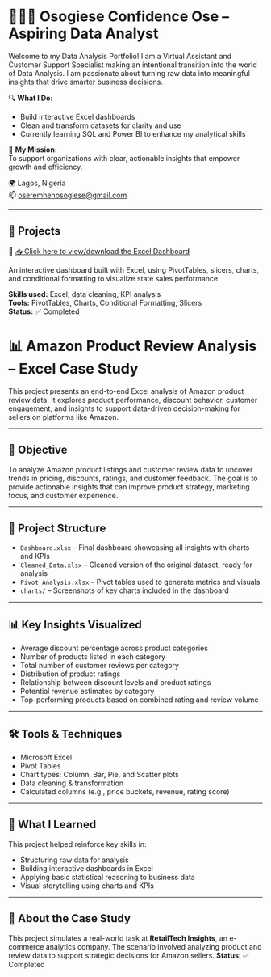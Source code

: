 # 👩🏽‍💻 Osogiese Confidence Ose – Aspiring Data Analyst

Welcome to my Data Analysis Portfolio! I am a Virtual Assistant and Customer Support Specialist making an intentional transition into the world of Data Analysis. I am passionate about turning raw data into meaningful insights that drive smarter business decisions.

🔍 **What I Do:**
- Build interactive Excel dashboards
- Clean and transform datasets for clarity and use
- Currently learning SQL and Power BI to enhance my analytical skills

🎯 **My Mission:**  
To support organizations with clear, actionable insights that empower growth and efficiency.

🌍 Lagos, Nigeria  
📫 oseremhenosogiese@gmail.com

---

## 📁 Projects

🔗 [📥 Click here to view/download the Excel Dashboard](https://1drv.ms/x/c/ed71485e97342fc2/ER1lcXRFVchMu-ctRPDLun8BBEPPIvqkwMn4kEtV1vkUZg?e=4PbFIl)

An interactive dashboard built with Excel, using PivotTables, slicers, charts, and conditional formatting to visualize state sales performance.

**Skills used:** Excel, data cleaning, KPI analysis  
**Tools:** PivotTables, Charts, Conditional Formatting, Slicers  
**Status:** ✅ Completed

# 📊 Amazon Product Review Analysis – Excel Case Study

This project presents an end-to-end Excel analysis of Amazon product review data. It explores product performance, discount behavior, customer engagement, and insights to support data-driven decision-making for sellers on platforms like Amazon.

---

## 🎯 Objective

To analyze Amazon product listings and customer review data to uncover trends in pricing, discounts, ratings, and customer feedback. The goal is to provide actionable insights that can improve product strategy, marketing focus, and customer experience.

---

## 📁 Project Structure

- `Dashboard.xlsx` – Final dashboard showcasing all insights with charts and KPIs  
- `Cleaned_Data.xlsx` – Cleaned version of the original dataset, ready for analysis  
- `Pivot_Analysis.xlsx` – Pivot tables used to generate metrics and visuals  
- `charts/` – Screenshots of key charts included in the dashboard

---

## 📊 Key Insights Visualized

- Average discount percentage across product categories  
- Number of products listed in each category  
- Total number of customer reviews per category  
- Distribution of product ratings  
- Relationship between discount levels and product ratings  
- Potential revenue estimates by category  
- Top-performing products based on combined rating and review volume

---

## 🛠 Tools & Techniques

- Microsoft Excel  
- Pivot Tables  
- Chart types: Column, Bar, Pie, and Scatter plots  
- Data cleaning & transformation  
- Calculated columns (e.g., price buckets, revenue, rating score)

---

## 🧠 What I Learned

This project helped reinforce key skills in:
- Structuring raw data for analysis  
- Building interactive dashboards in Excel  
- Applying basic statistical reasoning to business data  
- Visual storytelling using charts and KPIs

---

## 📌 About the Case Study

This project simulates a real-world task at **RetailTech Insights**, an e-commerce analytics company. The scenario involved analyzing product and review data to support strategic decisions for Amazon sellers.
**Status:** ✅ Completed

